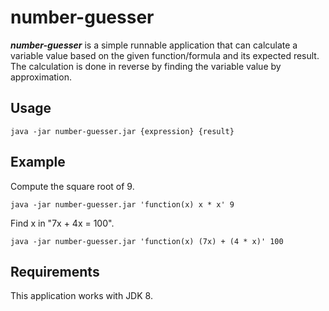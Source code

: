# number-guesser

***number-guesser*** is a simple runnable application that can calculate a variable value based on the given function/formula and its expected result.
The calculation is done in reverse by finding the variable value by approximation.

## Usage
```{r, engine='bash'}
java -jar number-guesser.jar {expression} {result}
```

## Example
Compute the square root of 9.
```{r, engine='bash'}
java -jar number-guesser.jar 'function(x) x * x' 9
```

Find x in "7x + 4x = 100".
```{r, engine='bash'}
java -jar number-guesser.jar 'function(x) (7x) + (4 * x)' 100
```

## Requirements
This application works with JDK 8.